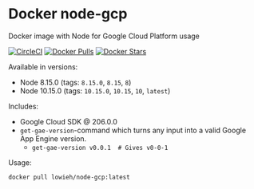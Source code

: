 # Docker node-gcp

Docker image with Node for Google Cloud Platform usage

[![CircleCI](https://circleci.com/gh/LowieHuyghe/docker-node-gcp.svg?style=svg)](https://circleci.com/gh/LowieHuyghe/docker-node-gcp)
[![Docker Pulls](https://img.shields.io/docker/pulls/lowieh/node-gcp.svg)](https://hub.docker.com/r/lowieh/node-gcp)
[![Docker Stars](https://img.shields.io/docker/stars/lowieh/node-gcp.svg)](https://hub.docker.com/r/lowieh/node-gcp)

Available in versions:
* Node 8.15.0 (tags: `8.15.0`, `8.15`, `8`)
* Node 10.15.0 (tags: `10.15.0`, `10.15`, `10`, `latest`)

Includes:
* Google Cloud SDK @ 206.0.0
* `get-gae-version`-command which turns any input into a valid Google App Engine version.
  - `get-gae-version v0.0.1  # Gives v0-0-1`

Usage:
```bash
docker pull lowieh/node-gcp:latest
```
